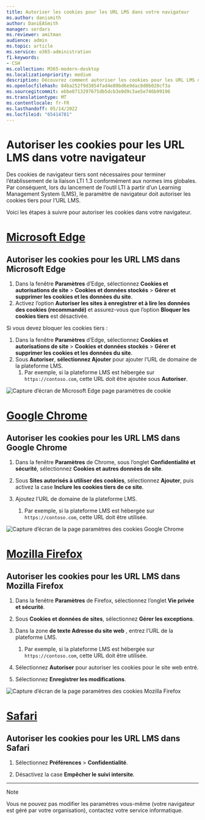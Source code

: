 ```yaml
---
title: Autoriser les cookies pour les URL LMS dans votre navigateur
ms.author: danismith
author: DaniEASmith
manager: serdars
ms.reviewer: amitman
audience: admin
ms.topic: article
ms.service: o365-administration
f1.keywords:
- CSH
ms.collection: M365-modern-desktop
ms.localizationpriority: medium
description: Découvrez comment autoriser les cookies pour les URL LMS dans les navigateurs Edge, Chrome et Firefox et Safari.
ms.openlocfilehash: 84ba252f9d3854fad4e89bd6e9dac8d0b020cf3a
ms.sourcegitcommit: ebbe8713297675db5dcb3e0d9c3ae5e746b99196
ms.translationtype: MT
ms.contentlocale: fr-FR
ms.lasthandoff: 05/14/2022
ms.locfileid: "65414781"
---
```

# <a name="allow-cookies-for-lms-urls-in-your-browser"></a>Autoriser les cookies pour les URL LMS dans votre navigateur

Des cookies de navigateur tiers sont nécessaires pour terminer l’établissement de la liaison LTI 1.3 conformément aux normes ims globales. Par conséquent, lors du lancement de l’outil LTI à partir d’un Learning Management System (LMS), le paramètre de navigateur doit autoriser les cookies tiers pour l’URL LMS.

Voici les étapes à suivre pour autoriser les cookies dans votre navigateur.

# <a name="microsoft-edge"></a>[Microsoft Edge](#tab/edge)

## <a name="allow-cookies-for-lms-urls-in-microsoft-edge"></a>Autoriser les cookies pour les URL LMS dans Microsoft Edge

1. Dans la fenêtre **Paramètres** dʼEdge, sélectionnez **Cookies et autorisations de site** > **Cookies et données stockés** > **Gérer et supprimer les cookies et les données du site**.
2. Activez l’option **Autoriser les sites à enregistrer et à lire les données des cookies (recommandé)** et assurez-vous que l’option **Bloquer les cookies tiers** est désactivée.

Si vous devez bloquer les cookies tiers :

1. Dans la fenêtre **Paramètres** dʼEdge, sélectionnez **Cookies et autorisations de site** > **Cookies et données stockés** > **Gérer et supprimer les cookies et les données du site**.
2. Sous **Autoriser**, **sélectionnez Ajouter** pour ajouter l’URL de domaine de la plateforme LMS.
   1. Par exemple, si la plateforme LMS est hébergée sur `https://contoso.com`, cette URL doit être ajoutée sous **Autoriser**.

![Capture d’écran de Microsoft Edge page paramètres de cookie](media/edge-cookies.png)

# <a name="google-chrome"></a>[Google Chrome](#tab/chrome)

## <a name="allow-cookies-for-lms-urls-in-google-chrome"></a>Autoriser les cookies pour les URL LMS dans Google Chrome

1. Dans la fenêtre **Paramètres** de Chrome, sous l’onglet **Confidentialité et sécurité**, sélectionnez **Cookies et autres données de site**.

2. Sous **Sites autorisés à utiliser des cookies**, sélectionnez **Ajouter**, puis activez la case **Inclure les cookies tiers de ce site**.

3. Ajoutez l’URL de domaine de la plateforme LMS.
   1. Par exemple, si la plateforme LMS est hébergée sur `https://contoso.com`, cette URL doit être utilisée.

![Capture d’écran de la page paramètres des cookies Google Chrome](media/chrome-cookies.png)

# <a name="mozilla-firefox"></a>[Mozilla Firefox](#tab/firefox)

## <a name="allow-cookies-for-lms-urls-in-mozilla-firefox"></a>Autoriser les cookies pour les URL LMS dans Mozilla Firefox

1. Dans la fenêtre **Paramètres** de Firefox, sélectionnez lʼonglet **Vie privée et sécurité**.

2. Sous **Cookies et données de sites**, sélectionnez **Gérer les exceptions**.

3. Dans la zone **de texte Adresse du site web** , entrez l’URL de la plateforme LMS.
   1. Par exemple, si la plateforme LMS est hébergée sur `https://contoso.com`, cette URL doit être utilisée.

4. Sélectionnez **Autoriser** pour autoriser les cookies pour le site web entré.

5. Sélectionnez **Enregistrer les modifications**.

![Capture d’écran de la page paramètres des cookies Mozilla Firefox](media/firefox-cookies.png)

# <a name="safari"></a>[Safari](#tab/safari)

## <a name="allow-cookies-for-lms-urls-in-safari"></a>Autoriser les cookies pour les URL LMS dans Safari

1. Sélectionnez **Préférences** > **Confidentialité**.

2. Désactivez la case **Empêcher le suivi intersite**.

---

> [!NOTE]
> Vous ne pouvez pas modifier les paramètres vous-même (votre navigateur est géré par votre organisation), contactez votre service informatique.
